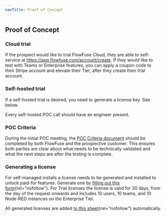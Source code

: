 ```yaml
---
navTitle: Proof of Concept
---
```


## Proof of Concept

### Cloud trial

If the prospect would like to trial FlowFuse Cloud, they are able to self-service at https://app.flowfuse.com/account/create. If they would like to test with Teams or Enterprise features, you can apply a coupon code to their Stripe account and elevate their Tier, after they create their trial account.

### Self-hosted trial

If a self-hosted trial is desired, you need to generate a license key. See below.

Every self-hosted POC call should have an engineer present.

### POC Criteria

During the initial POC meeting, the [POC Criteria document](https://docs.google.com/document/d/1Dr5S9b9dm7Zn84rx-xV9_AvpEwjUPxSk8ZfQDBgpBgQ/edit) should be completed by both FlowFuse and the prospective customer. This ensures both parties are clear about what needs to be technically validated and what the next steps are after the testing is complete.

### Generating a license

For self-managed installs a license needs to be generated and installed to
unlock paid-for features. Generate one by [filling out this form](https://energetic-sanderling-4472.flowfuse.cloud/dashboard/license){rel="nofollow"}.
For Trial licenses the license is valid for 30 days, from the day of the request onwards and includes 10 users, 10 teams, and 10 Node-RED instances on the Enterprise Tier.

All generated licenses are added [to this sheet](https://docs.google.com/spreadsheets/d/1wM_o8IWjjkwi-WMRueKfS-lrmkQYzV83xm4BIzZNAO0){rel="nofollow"} automatically.
